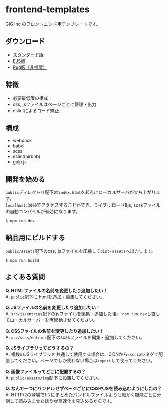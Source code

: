 # frontend-templates

GIG inc のフロントエンド用テンプレートです。

## ダウンロード

- [スタンダード版](https://github.com/giginc/frontend-templates/archive/master.zip)
- [EJS版](https://github.com/giginc/frontend-templates/archive/template/ejs.zip)
- [Pug版（非推奨）](https://github.com/giginc/frontend-templates/archive/template/pug.zip)

## 特徴

- 必要最低限の構成
- css, jsファイルはページごとに管理・出力
- eslintによるコード矯正

## 構成

- webpack
- babel
- scss
- eslint(airbnb)
- gulp.js

## 開発を始める

`public`ディレクトリ配下の`index.html`を起点にローカルサーバが立ち上がります。  
`localhost:3000`でアクセスすることができ、ライブリロード&js, scssファイルの自動コンパイルが有効になります。

```
$ npm run dev
```

## 納品用にビルドする

`public/assets`配下のcss, jsファイルを圧縮して`dist/assets`へ出力します。

```
$ npm run build
```

## よくある質問

**Q. HTMLファイルの名前を変更したり追加したい！**  
A. `public`配下に.htmlを追加・編集してください。

**Q. JSファイルの名前を変更したり追加したい！**  
A. `src/js/entries`配下のjsファイルを編集・追加した後、
`npm run dev`し直してローカルサーバーを再起動させてください。

**Q. CSSファイルの名前を変更したり追加したい！**  
A. `src/scss/entries`配下のscssファイルを編集・追加してください。

**Q. JSライブラリってどうするの？**  
A. 複数のJSライブラリを共通して使用する場合は、CDNから`<script>`タグで配置してください。ページでしか使わない場合は`import`して使ってください。

**Q. 画像ファイルってどこに配置するの？**  
A. `public/assets/img`配下に設置してください。

**Q. なんで一つにバンドルせずページごとにCSSやJSを読み込むようにしたの？**  
A. HTTP/2の登場で1つにまとめたバンドルファイルよりも細かく機能ごとに分割して読み込ませたほうが高速化を見込めるからです。
